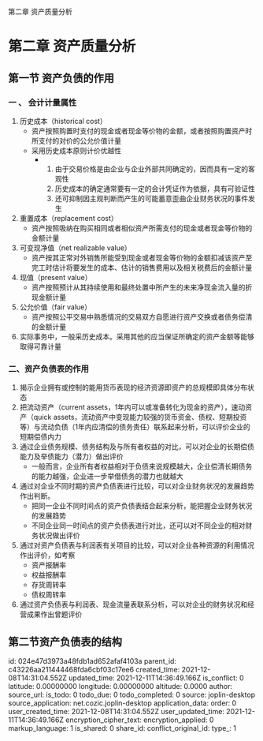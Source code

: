第二章 资产质量分析

# 第二章 资产质量分析
## 第一节 资产负债的作用

 ### 一 、 会计计量属性

1. 历史成本（historical cost）
   + 资产按照购置时支付的现金或者现金等价物的金额，或者按照购置资产时所支付的对价的公允价值计量
   + 采用历史成本原则计价优越性
     + 1. 由于交易价格是由企业与企业外部共同确定的，因而具有一定的客观性
       2. 历史成本的确定通常要有一定的会计凭证作为依据，具有可验证性
       3. 还可抑制因主观判断而产生的可能蓄意歪曲企业财务状况的事件发生
2. 重置成本（replacement cost）
   + 资产按照吸纳在购买相同或者相似资产所需支付的现金或者现金等价物的金额计量
3. 可变现净值（net realizable value）
   + 资产按其正常对外销售所能受到现金或者现金等价物的金额扣减该资产至完工时估计将要发生的成本、估计的销售费用以及相关税费后的金额计量
4. 现值（present value）
   + 资产按照预计从其持续使用和最终处置中所产生的未来净现金流入量的折现金额计量
5. 公允价值（fair value）
   + 资产按照公平交易中熟悉情况的交易双方自愿进行资产交换或者债务偿清的金额计量
6. 实际事务中，一般采历史成本。采用其他的应当保证所确定的资产金额等能够取得可靠计量

### 二、资产负债表的作用

1. 揭示企业拥有或控制的能用货币表现的经济资源即资产的总规模即具体分布状态
2. 把流动资产（current assets，1年内可以或准备转化为现金的资产），速动资产（quick assets，流动资产中变现能力较强的货币资金、债权、短期投资等）与流动负债（1年内应清偿的债务责任）联系起来分析，可以评价企业的短期偿债内力
3. 通过企业债务规模、债务结构及与所有者权益的对比，可以对企业的长期偿债能力及举债能力（潜力）做出评价
   + 一般而言，企业所有者权益相对于负债来说规模越大，企业偿清长期债务的能力越强，企业进一步举借债务的潜力也就越大
4. 通过对企业不同时期的资产负债表进行比较，可以对企业财务状况的发展趋势作出判断。
   + 把同一企业不同时间点的资产负债表结合起来分析，能把握企业财务状况的发展趋势
   + 不同企业同一时间点的资产负债表进行对比，还可以对不同企业的相对财务状况做出评价
5. 通过对资产负债表与利润表有关项目的比较，可以对企业各种资源的利用情况作出评价，如考察
   + 资产报酬率
   + 权益报酬率
   + 存货周转率
   + 债权周转率
6. 通过资产负债表与利润表、现金流量表联系分析，可以对企业的财务状况和经营成果作出曾题评价

## 第二节资产负债表的结构



id: 024e47d3973a48fdb1ad652afaf4103a
parent_id: c43226aa211444468fda6cbf03c17ee6
created_time: 2021-12-08T14:31:04.552Z
updated_time: 2021-12-11T14:36:49.166Z
is_conflict: 0
latitude: 0.00000000
longitude: 0.00000000
altitude: 0.0000
author: 
source_url: 
is_todo: 0
todo_due: 0
todo_completed: 0
source: joplin-desktop
source_application: net.cozic.joplin-desktop
application_data: 
order: 0
user_created_time: 2021-12-08T14:31:04.552Z
user_updated_time: 2021-12-11T14:36:49.166Z
encryption_cipher_text: 
encryption_applied: 0
markup_language: 1
is_shared: 0
share_id: 
conflict_original_id: 
type_: 1